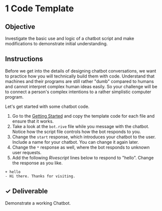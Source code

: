 # 1 Code Template

## Objective

Investigate the basic use and logic of a chatbot script and make modifications to demonstrate initial understanding.

## Instructions

Before we get into the details of designing chatbot conversations, we want to practice how you will technically build them with code. Understand that machines and their programs are still rather "dumb" compared to humans and cannot interpret complex human ideas easily. So your challenge will be to connect a person's complex intentions to a rather simplistic computer program.

Let's get started with some chatbot code.

1. Go to the [Getting Started](../core-template.md) and copy the template code for each file and ensure that it works.
2. Take a look at the `bot.rive` file while you message with the chatbot. Notice how the script file controls how the bot responds to you.
3. Change the `start` response, which introduces your chatbot to the user. Include a name for your chatbot. You can change it again later.
4. Change the `*` response as well, where the bot responds to unknown user requests.
5. Add the following _Rivescript_ lines below to respond to "hello". Change the response as you like.

```text
+ hello
- Hi there. Thanks for visiting.
```

## ✓ Deliverable

Demonstrate a working Chatbot.

